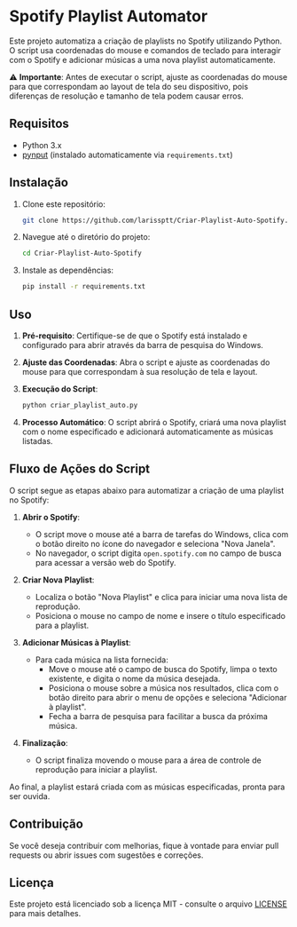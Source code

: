 # Spotify Playlist Automator

Este projeto automatiza a criação de playlists no Spotify utilizando Python. O script usa coordenadas do mouse e comandos de teclado para interagir com o Spotify e adicionar músicas a uma nova playlist automaticamente. 

⚠️ **Importante**: Antes de executar o script, ajuste as coordenadas do mouse para que correspondam ao layout de tela do seu dispositivo, pois diferenças de resolução e tamanho de tela podem causar erros.

## Requisitos

- Python 3.x
- [pynput](https://pypi.org/project/pynput/) (instalado automaticamente via `requirements.txt`)

## Instalação

1. Clone este repositório:

    ```bash
    git clone https://github.com/larissptt/Criar-Playlist-Auto-Spotify.git
    ```

2. Navegue até o diretório do projeto:

    ```bash
    cd Criar-Playlist-Auto-Spotify
    ```

3. Instale as dependências:

    ```bash
    pip install -r requirements.txt
    ```

## Uso

1. **Pré-requisito**: Certifique-se de que o Spotify está instalado e configurado para abrir através da barra de pesquisa do Windows.

2. **Ajuste das Coordenadas**: Abra o script e ajuste as coordenadas do mouse para que correspondam à sua resolução de tela e layout.

3. **Execução do Script**:

    ```bash
    python criar_playlist_auto.py
    ```

4. **Processo Automático**: O script abrirá o Spotify, criará uma nova playlist com o nome especificado e adicionará automaticamente as músicas listadas.

## Fluxo de Ações do Script

O script segue as etapas abaixo para automatizar a criação de uma playlist no Spotify:

1. **Abrir o Spotify**:
   - O script move o mouse até a barra de tarefas do Windows, clica com o botão direito no ícone do navegador e seleciona "Nova Janela".
   - No navegador, o script digita `open.spotify.com` no campo de busca para acessar a versão web do Spotify.

2. **Criar Nova Playlist**:
   - Localiza o botão "Nova Playlist" e clica para iniciar uma nova lista de reprodução.
   - Posiciona o mouse no campo de nome e insere o título especificado para a playlist.

3. **Adicionar Músicas à Playlist**:
   - Para cada música na lista fornecida:
      - Move o mouse até o campo de busca do Spotify, limpa o texto existente, e digita o nome da música desejada.
      - Posiciona o mouse sobre a música nos resultados, clica com o botão direito para abrir o menu de opções e seleciona "Adicionar à playlist".
      - Fecha a barra de pesquisa para facilitar a busca da próxima música.

4. **Finalização**:
   - O script finaliza movendo o mouse para a área de controle de reprodução para iniciar a playlist.

Ao final, a playlist estará criada com as músicas especificadas, pronta para ser ouvida.

## Contribuição

Se você deseja contribuir com melhorias, fique à vontade para enviar pull requests ou abrir issues com sugestões e correções.

## Licença

Este projeto está licenciado sob a licença MIT - consulte o arquivo [LICENSE](LICENSE) para mais detalhes.
